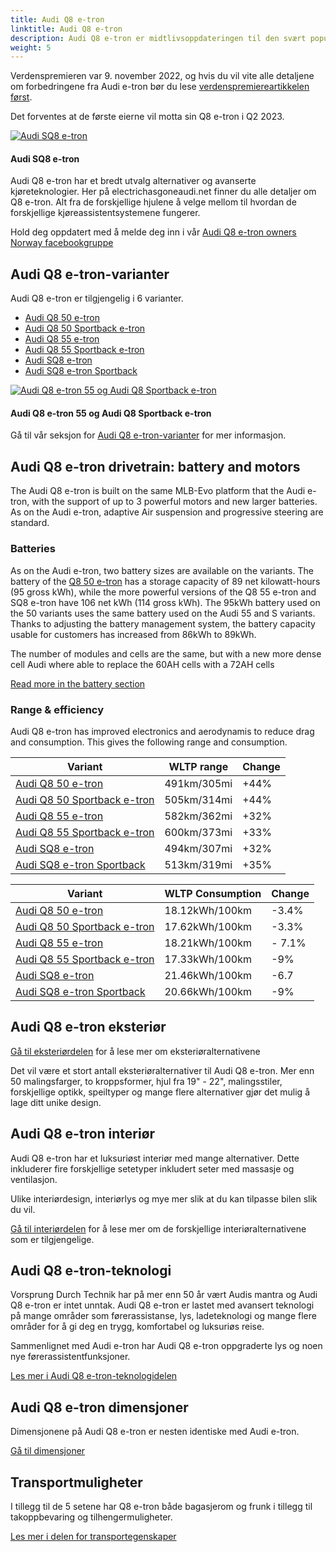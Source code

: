 ```yaml
---
title: Audi Q8 e-tron
linktitle: Audi Q8 e-tron
description: Audi Q8 e-tron er midtlivsoppdateringen til den svært populære Audi e-tron. Med seks forbedrede varianter, opptil 44 % lengre rekkevidde og 9 % forbedret effektivitet sammen med designendringer. electrichasgoneaudi.net har alle detaljene.
weight: 5
---
```

<!-- markdownlint-disable MD033 -->

Verdenspremieren var 9. november 2022, og hvis du vil vite alle detaljene om forbedringene fra Audi e-tron bør du lese [verdenspremiereartikkelen først](../../articles/e-tron-facelift-q8-etron-2024/).

Det forventes at de første eierne vil motta sin Q8 e-tron i Q2 2023.

<figur>
    <a href="https://media.electrichasgoneaudi.net/multimedia/articles/e-tron-facelift-q8-etron-2024/audi_sq8_front_article.jpeg">
        <img src="https://media.electrichasgoneaudi.net/multimedia/articles/e-tron-facelift-q8-etron-2024/audi_sq8_front_article_st.jpeg" alt="Audi SQ8 e-tron" title="Audi Q8 e -tron 55 prototype">
    </a>
    <figcaption><h4>Audi SQ8 e-tron</h4></figcaption>
</figur>

Audi Q8 e-tron har et bredt utvalg alternativer og avanserte kjøreteknologier. Her på electrichasgoneaudi.net finner du alle detaljer om Q8 e-tron. Alt fra de forskjellige hjulene å velge mellom til hvordan de forskjellige kjøreassistentsystemene fungerer.

Hold deg oppdatert med å melde deg inn i vår [Audi Q8 e-tron owners Norway facebookgruppe](https://www.facebook.com/groups/301614688594314)

## Audi Q8 e-tron-varianter

Audi Q8 e-tron er tilgjengelig i 6 varianter.

- [Audi Q8 50 e-tron](../../models/q8-e-tron/variants/#audi-q8-50-e-tron)
- [Audi Q8 50 Sportback e-tron](../../models/q8-e-tron/variants/#audi-q8-50-sportback-e-tron)
- [Audi Q8 55 e-tron](../../models/q8-e-tron/variants/#audi-q8-55-e-tron)
- [Audi Q8 55 Sportback e-tron](../../models/q8-e-tron/variants/#audi-q8-55-sportback-e-tron)
- [Audi SQ8 e-tron](../../models/q8-e-tron/variants/#audi-sq8-e-tron)
- [Audi SQ8 e-tron Sportback](../../models/q8-e-tron/variants/#audi-sq8-sportback-e-tron)

<figur>
    <a href="https://media.electrichasgoneaudi.net/multimedia/models/q8-e-tron/sq8_and_q8_variants.jpg">
        <img src="https://media.electrichasgoneaudi.net/multimedia/models/q8-e-tron/sq8_and_q8_variants_st.jpg" alt="Audi Q8 e-tron 55 og Audi Q8 Sportback e-tron" title="Audi Q8 e-tron 55 og Audi Q8 Sportback e-tron">
    </a>
    <figcaption><h4>Audi Q8 e-tron 55 og Audi Q8 Sportback e-tron</h4></figcaption>
</figur>

Gå til vår seksjon for [Audi Q8 e-tron-varianter](variants) for mer informasjon.

## Audi Q8 e-tron drivetrain: battery and motors

The Audi Q8 e-tron is built on the same MLB-Evo platform that the Audi e-tron, with the support of up to 3 powerful motors and new larger batteries. As on the Audi e-tron, adaptive Air suspension and progressive steering are standard.

### Batteries

As on the Audi e-tron, two battery sizes are available on the variants. The battery of the [Q8 50 e-tron](../../models/q8-e-tron/variants/#audi-q8-50-e-tron) has a storage capacity of 89 net kilowatt-hours (95 gross kWh), while the more powerful versions of the Q8 55 e-tron and SQ8 e-tron have 106 net kWh (114 gross kWh). The 95kWh battery used on the 50 variants uses the same battery used on the Audi 55 and S variants.  Thanks to adjusting the battery management system, the battery capacity usable for customers has increased from 86kWh to 89kWh.

The number of modules and cells are the same, but with a new more dense cell Audi where able to replace the 60AH cells with a 72AH cells

[Read more in the battery section](drivetrain/battery/)

### Range & efficiency

Audi Q8 e-tron has improved electronics and aerodynamis to reduce drag and consumption. This gives the following range and consumption.

|Variant                                                                                        |  WLTP range       |Change |
|-------------------------------                                                                |-----------        |-------|
| [Audi Q8 50 e-tron](../../models/q8-e-tron/variants/#audi-q8-50-e-tron)                       |  491km/305mi      | +44%  |
| [Audi Q8 50 Sportback e-tron](../../models/q8-e-tron/variants/#audi-q8-50-sportback-e-tron)   |  505km/314mi      | +44%  |
| [Audi Q8 55 e-tron](../../models/q8-e-tron/variants/#audi-q8-55-e-tron)                       |  582km/362mi      | +32%  |
| [Audi Q8 55 Sportback e-tron](../../models/q8-e-tron/variants/#audi-q8-55-sportback-e-tron)   |  600km/373mi      | +33%  |
| [Audi SQ8 e-tron](../../models/q8-e-tron/variants/#audi-sq8-e-tron)                           |  494km/307mi      | +32%  |
| [Audi SQ8 e-tron Sportback](../../models/q8-e-tron/variants/#audi-sq8-sportback-e-tron)       |  513km/319mi      | +35%  |

|Variant | WLTP Consumption | Change |
|-------|-------------|-------|
|[Audi Q8 50 e-tron](../../models/q8-e-tron/variants/#audi-q8-50-e-tron)                        | 18.12kWh/100km | -3.4%    |
|[Audi Q8 50 Sportback e-tron](../../models/q8-e-tron/variants/#audi-q8-50-sportback-e-tron)    | 17.62kWh/100km | -3.3%    |
|[Audi Q8 55 e-tron](../../models/q8-e-tron/variants/#audi-q8-55-e-tron)                        | 18.21kWh/100km | - 7.1%   |
|[Audi Q8 55 Sportback e-tron](../../models/q8-e-tron/variants/#audi-q8-55-sportback-e-tron)    | 17.33kWh/100km | -9%      |
|[Audi SQ8 e-tron](../../models/q8-e-tron/variants/#audi-sq8-e-tron)                            | 21.46kWh/100km | -6.7     |
|[Audi SQ8 e-tron Sportback](../../models/q8-e-tron/variants/#audi-sq8-sportback-e-tron)        | 20.66kWh/100km | -9%      |

## Audi Q8 e-tron eksteriør

[Gå til eksteriørdelen](eksteriør) for å lese mer om eksteriøralternativene

Det vil være et stort antall eksteriøralternativer til Audi Q8 e-tron. Mer enn 50 malingsfarger, to kroppsformer, hjul fra 19" - 22", malingsstiler, forskjellige optikk, speiltyper og mange flere alternativer gjør det mulig å lage ditt unike design.

## Audi Q8 e-tron interiør

Audi Q8 e-tron har et luksuriøst interiør med mange alternativer. Dette inkluderer fire forskjellige setetyper inkludert seter med massasje og ventilasjon.

Ulike interiørdesign, interiørlys og mye mer slik at du kan tilpasse bilen slik du vil.

[Gå til interiørdelen](interiør) for å lese mer om de forskjellige interiøralternativene som er tilgjengelige.

## Audi Q8 e-tron-teknologi

Vorsprung Durch Technik har på mer enn 50 år vært Audis mantra og Audi Q8 e-tron er intet unntak.
Audi Q8 e-tron er lastet med avansert teknologi på mange områder som førerassistanse, lys, ladeteknologi og mange flere områder for å gi deg en trygg, komfortabel og luksuriøs reise.

Sammenlignet med Audi e-tron har Audi Q8 e-tron oppgraderte lys og noen nye førerassistentfunksjoner.

[Les mer i Audi Q8 e-tron-teknologidelen](technology)

## Audi Q8 e-tron dimensjoner

Dimensjonene på Audi Q8 e-tron er nesten identiske med Audi e-tron.

[Gå til dimensjoner](dimensions)

## Transportmuligheter

I tillegg til de 5 setene har Q8 e-tron både bagasjerom og frunk i tillegg til takoppbevaring og tilhengermuligheter.

[Les mer i delen for transportegenskaper](transportation)